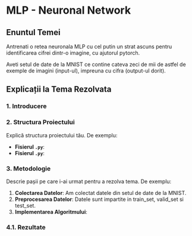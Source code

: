 # MLP - Neuronal Network

## Enuntul Temei
Antrenati o retea neuronala MLP cu cel putin un strat ascuns pentru identificarea cifrei dintr-o imagine, cu ajutorul pytorch.

Aveti setul de date de la MNIST ce contine cateva zeci de mii de astfel de exemple de imagini (input-ul), impreuna cu cifra (output-ul dorit).

## Explicații la Tema Rezolvata

### 1. Introducere


### 2. Structura Proiectului
Explică structura proiectului tău. De exemplu:
- **Fisierul `.py`**: 
- **Fisierul `.py`**: 

### 3. Metodologie
Descrie pașii pe care i-ai urmat pentru a rezolva tema. De exemplu:
1. **Colectarea Datelor**: Am colectat datele din setul de date de la MNIST.
2. **Preprocesarea Datelor**: Datele sunt impartite in train_set, valid_set si test_set.
3. **Implementarea Algoritmului**:

### 4.1. Rezultate 




